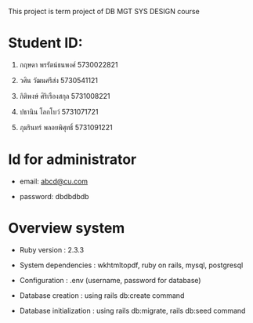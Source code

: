 This project is term project of DB MGT SYS DESIGN course

# Student ID:

1. กฤษดา 		พรรัตน์ธนพงศ์		5730022821

2. วศิน		วัฒนศรีส่ง		5730541121 

3. กิติพงษ์ 		ศิริเรืองสกุล 		5731008221

4. ปธานิน 		โลกโบว์ 		5731071721 

5. ภุมรินทร์ 		พลอยพิศุทธิ์ 		5731091221


# Id for administrator
 
* email: abcd@cu.com
 
* password: dbdbdbdb


# Overview system

* Ruby version : 2.3.3

* System dependencies : wkhtmltopdf, ruby on rails, mysql, postgresql

* Configuration : .env (username, password for database)

* Database creation : using rails db:create command

* Database initialization : using rails db:migrate, rails db:seed command
